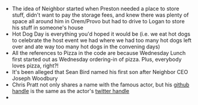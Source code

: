 <!-- TITLE: Neighbor Lore -->
<!-- SUBTITLE: bulleted backstory! -->

* The idea of Neighbor started when Preston needed a place to store stuff, didn't want to pay the storage fees, and knew there was plenty of space all around him in Orem/Provo but had to drive to Logan to store his stuff in someone's house
* Hot Dog Day is everything you'd hoped it would be (i.e. we eat hot dogs to celebrate the host event we had where we had too many hot dogs left over and ate way too many hot dogs in the convening days)
* All the references to Pizza in the code are because Wednesday Lunch first started out as Wednesday ordering-in of pizza. Plus, everybody loves pizza, right?!
* It's been alleged that Sean Bird named his first son after Neighbor CEO Joseph Woodbury
* Chris Pratt not only shares a name with the famous actor, but his [github handle](https://github.com/prattprattpratt) is the same as the actor's [twitter handle](https://twitter.com/prattprattpratt)
* 